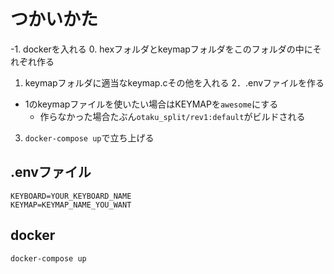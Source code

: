 # つかいかた

-1. dockerを入れる
0. hexフォルダとkeymapフォルダをこのフォルダの中にそれぞれ作る
1. keymapフォルダに適当なkeymap.cその他を入れる
2．.envファイルを作る
  * 1のkeymapファイルを使いたい場合はKEYMAPを`awesome`にする
	* 作らなかった場合たぶん`otaku_split/rev1:default`がビルドされる
3. `docker-compose up`で立ち上げる

## .envファイル

```
KEYBOARD=YOUR_KEYBOARD_NAME
KEYMAP=KEYMAP_NAME_YOU_WANT
```

## docker

```
docker-compose up
```